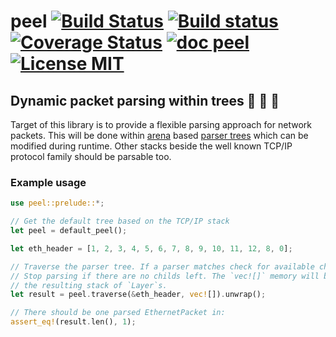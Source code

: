 # peel [![Build Status](https://travis-ci.org/saschagrunert/peel.svg)](https://travis-ci.org/saschagrunert/peel) [![Build status](https://ci.appveyor.com/api/projects/status/i67yq6yij2k17iwc?svg=true)](https://ci.appveyor.com/project/saschagrunert/peel) [![Coverage Status](https://coveralls.io/repos/github/saschagrunert/peel/badge.svg?branch=master)](https://coveralls.io/github/saschagrunert/peel?branch=master) [![doc peel](https://img.shields.io/badge/doc-peel-blue.svg)](https://saschagrunert.github.io/peel) [![License MIT](https://img.shields.io/badge/license-MIT-blue.svg)](https://github.com/saschagrunert/peel/blob/master/LICENSE)
## Dynamic packet parsing within trees 🌲 🌳 🌴
Target of this library is to provide a flexible parsing approach for network packets. This will be done within
[arena](https://en.wikipedia.org/wiki/Region-based_memory_management) based [parser trees](https://en.wikipedia.org/wiki/Parse_tree)
which can be modified during runtime. Other stacks beside the well known TCP/IP protocol family should be parsable too.

### Example usage
```rust
use peel::prelude::*;

// Get the default tree based on the TCP/IP stack
let peel = default_peel();

let eth_header = [1, 2, 3, 4, 5, 6, 7, 8, 9, 10, 11, 12, 8, 0];

// Traverse the parser tree. If a parser matches check for available child parsers.
// Stop parsing if there are no childs left. The `vec![]` memory will be used for
// the resulting stack of `Layer`s.
let result = peel.traverse(&eth_header, vec![]).unwrap();

// There should be one parsed EthernetPacket in:
assert_eq!(result.len(), 1);
```
